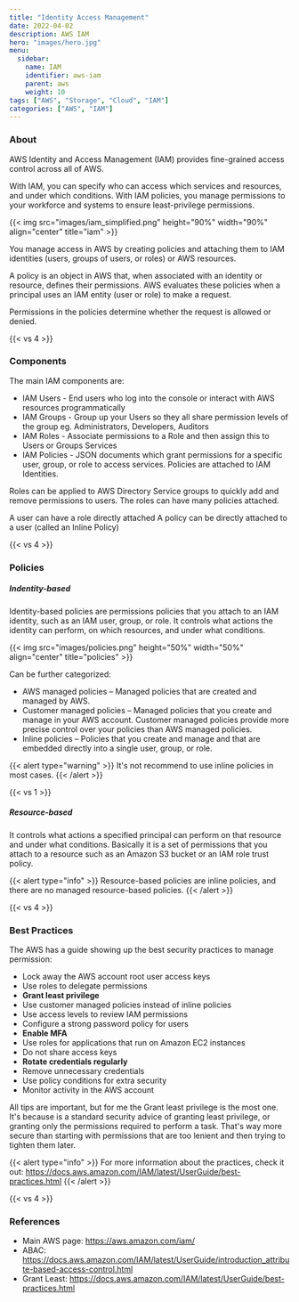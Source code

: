 ```yaml
---
title: "Identity Access Management"
date: 2022-04-02
description: AWS IAM
hero: "images/hero.jpg"
menu:
  sidebar:
    name: IAM
    identifier: aws-iam
    parent: aws
    weight: 10
tags: ["AWS", "Storage", "Cloud", "IAM"]
categories: ["AWS", "IAM"]
---
```


### About
AWS Identity and Access Management (IAM) provides fine-grained access control across all of AWS.

With IAM, you can specify who can access which services and resources, and under which conditions.
With IAM policies, you manage permissions to your workforce and systems to ensure least-privilege permissions.

{{< img src="images/iam_simplified.png" height="90%" width="90%" align="center" title="iam" >}}

You manage access in AWS by creating policies and attaching them to IAM identities (users, groups of users, or roles) or AWS resources.

A policy is an object in AWS that, when associated with an identity or resource, defines their permissions.
AWS evaluates these policies when a principal uses an IAM entity (user or role) to make a request.

Permissions in the policies determine whether the request is allowed or denied.



{{< vs 4 >}}

### Components

The main IAM components are:

- IAM Users - End users who log into the console or interact with AWS resources programmatically
- IAM Groups - Group up your Users so they all share permission levels of the group eg. Administrators, Developers, Auditors
- IAM Roles - Associate permissions to a Role and then assign this to Users or Groups Services
- IAM Policies - JSON documents which grant permissions for a specific user, group, or role to access services. Policies are attached to IAM Identities.

Roles can be applied to AWS Directory Service groups to quickly add and remove permissions to users.
The roles can have many policies attached.

A user can have a role directly attached A policy can be directly attached to a user (called an Inline Policy)

{{< vs 4 >}}

### Policies

##### Indentity-based


Identity-based policies are permissions policies that you attach to an IAM identity, such as an IAM user, group, or role.
It controls what actions the identity can perform, on which resources, and under what conditions.

{{< img src="images/policies.png" height="50%" width="50%" align="center" title="policies" >}}

Can be further categorized:

- AWS managed policies – Managed policies that are created and managed by AWS.
- Customer managed policies – Managed policies that you create and manage in your AWS account.
Customer managed policies provide more precise control over your policies than AWS managed policies.
- Inline policies – Policies that you create and manage and that are embedded directly into a single user, group, or role.

{{< alert type="warning" >}}
It's not recommend to use inline policies in most cases.
{{< /alert >}}

{{< vs 1 >}}

##### Resource-based

It controls what actions a specified principal can perform on that resource and under what conditions.
Basically it is a set of permissions that you attach to a resource such as an Amazon S3 bucket or an IAM role trust policy.

{{< alert type="info" >}}
Resource-based policies are inline policies, and there are no managed resource-based policies.
{{< /alert >}}

{{< vs 4 >}}
### Best Practices

The AWS has a guide showing up the best security practices to manage permission:
- Lock away the AWS account root user access keys
- Use roles to delegate permissions
- **Grant least privilege**
- Use customer managed policies instead of inline policies
- Use access levels to review IAM permissions
- Configure a strong password policy for users
- **Enable MFA**
- Use roles for applications that run on Amazon EC2 instances
- Do not share access keys
- **Rotate credentials regularly**
- Remove unnecessary credentials
- Use policy conditions for extra security
- Monitor activity in the AWS account

All tips are important, but for me the Grant least privilege is the most one.
It's because is a standard security advice of granting least privilege, or granting only the permissions required to perform a task.
That's way more secure than starting with permissions that are too lenient and then trying to tighten them later.

{{< alert type="info" >}}
For more information about the practices, check it out: https://docs.aws.amazon.com/IAM/latest/UserGuide/best-practices.html
{{< /alert >}}

{{< vs 4 >}}
### References
- Main AWS page: https://aws.amazon.com/iam/
- ABAC: https://docs.aws.amazon.com/IAM/latest/UserGuide/introduction_attribute-based-access-control.html
- Grant Least: https://docs.aws.amazon.com/IAM/latest/UserGuide/best-practices.html